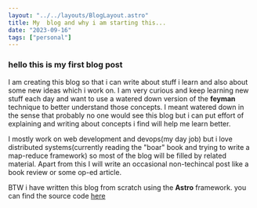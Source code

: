 ```yaml
---
layout: "../../layouts/BlogLayout.astro"
title: My  blog and why i am starting this...
date: "2023-09-16"
tags: ["personal"]
---
```

### hello this is my first blog post
I am creating this blog so that i can write about stuff i learn and also about some new ideas which i work on. I am very curious and keep learning new stuff each day and want to use a watered down version of the **feyman** technique to better understand those concepts. I meant watered down in the sense that probably no one would see this blog but i can put effort of explaining and writing about concepts i find will help me learn better.

I mostly work on web development and devops(my day job) but i love distributed systems(currently reading the "boar" book and trying to write a map-reduce framework) so most of the blog will be filled by related material. Apart from this I will write an occasional non-techincal post like a book review or some op-ed article.

BTW i have written this blog from scratch using the **Astro** framework. you can find the source code [here](https://github.com/JaswanthP6878/Blog-portfolio)